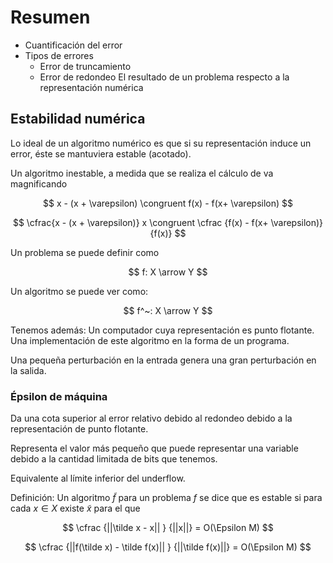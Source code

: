 # Resumen

* Cuantificación del error
* Tipos de errores
  * Error de truncamiento
  * Error de redondeo
El resultado de un problema respecto a la representación
numérica

## Estabilidad numérica

Lo ideal de un algoritmo numérico es que si su representación induce un error, éste se mantuviera estable (acotado).

Un algoritmo inestable, a medida que se realiza el cálculo de va magnificando

$$
x - (x + \varepsilon) \congruent f(x)  - f(x+ \varepsilon)
$$

$$
\cfrac{x - (x + \varepsilon)} x \congruent \cfrac {f(x)  - f(x+ \varepsilon)} {f(x)}
$$

Un problema se puede definir como

$$
f: X \arrow Y
$$

Un algoritmo se puede ver como:

$$
f^~: X \arrow Y
$$

Tenemos además: Un computador cuya representación es punto
flotante. Una implementación de este algoritmo en la forma de un programa.

Una pequeña perturbación en la entrada genera una gran
perturbación en la salida.

### Épsilon de máquina

Da una cota superior al error relativo debido al redondeo
debido a la representación de punto flotante.

Representa el valor más pequeño que puede representar una
variable debido a la cantidad limitada de bits que tenemos.

Equivalente al límite inferior del underflow.

Definición: Un algoritmo $\tilde f$ para un problema $f$ se dice que es estable si para cada $x \in X$ existe $\tilde x$ para el que 

$$
\cfrac {||\tilde x - x|| } {||x||} = O(\Epsilon M)
$$

$$
\cfrac {||f(\tilde x) - \tilde f(x)|| } {||\tilde f(x)||} = O(\Epsilon M)
$$
